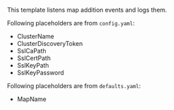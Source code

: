 This template listens map addition events and logs them.

Following placeholders are from `config.yaml`:
* ClusterName
* ClusterDiscoveryToken
* SslCaPath
* SslCertPath
* SslKeyPath
* SslKeyPassword

Following placeholders are from `defaults.yaml`:
* MapName
